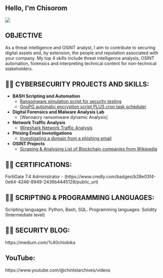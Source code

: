 ## Hello, I'm Chisorom
<a href="https://linkedin.com/in/chisoromobika/"><img src="https://img.shields.io/badge/-LinkedIn-0072b1?&style=for-the-badge&logo=linkedin&logoColor=white" /></a>


## OBJECTIVE
As a threat intelligence and OSINT analyst, I aim to contribute to securing digital assets and, by extension, the people and reputation associated with your company. My top 4 skills include threat intelligence analysis, OSINT automation, forensics and interpreting technical content for non-technical stakeholders. 



<h2>👨‍💻 CYBERSECURITY PROJECTS AND SKILLS:</h2>

- <b>BASH Scripting and Automation </b>
  - [Ransomware simulation script for security testing ](https://github.com/Chizzywiz/ransomwaresimulationscript/blob/main/README.md)
  - [GnuPG automatic encryption script PLUS cron task scheduler ](https://github.com/Chizzywiz/GnuPG-automatic-encryption-script/blob/main/README.md)
- <b>Digital Forensics and Malware Analysis Lab  </b>
  - [Wannacry ransomware dynamic Analysis]
- <b>Network Traffic Analysis</b>
  - [Wireshark Network Traffic Analysis](https://github.com/Chizzywiz/ransomwaresimulationscript/blob/main/README.md)
- <b>Phising Email Investigations</b>
  - [Investigating a domain from a phishing email](https://docs.google.com/document/d/1E74AGlkGJOkulHa4jzOW1vhskVPbZnM-SON_vlnKB6U/edit?usp=sharing)
- <b>OSINT Projects</b>
  - [Scraping & Analysing List of Blockchain companies from Wikipedia](https://github.com/chisorom/OSINT-Blockchain-Data-Collection)

  


<h2>👨‍💻 CERTIFICATIONS:</h2>
FortiGate 7.4 Administrator - (https://www.credly.com/badges/b28e03f4-0e64-4246-8949-2436b4445128/public_url)

<h2>👨‍💻 SCRIPTING & PROGRAMMING LANGUAGES:</h2>
Scripting languages: Python, Bash, SQL.
Programming languages: Solidity (Intermediate level)

<h2>👨‍💻 SECURITY BLOG:</h2>
 https://medium.com/%40chiobika 
 
<h2> YouTube:</h2>
https://www.youtube.com/@chintelarchives/videos
